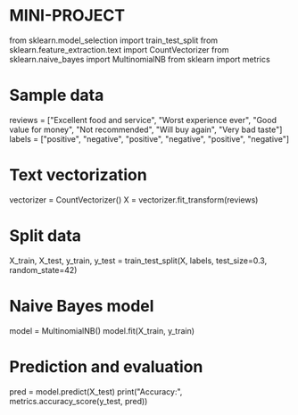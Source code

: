 # MINI-PROJECT
from sklearn.model_selection import train_test_split
from sklearn.feature_extraction.text import CountVectorizer
from sklearn.naive_bayes import MultinomialNB
from sklearn import metrics

# Sample data
reviews = ["Excellent food and service", "Worst experience ever", "Good value for money", "Not recommended", "Will buy again", "Very bad taste"]
labels = ["positive", "negative", "positive", "negative", "positive", "negative"]

# Text vectorization
vectorizer = CountVectorizer()
X = vectorizer.fit_transform(reviews)

# Split data
X_train, X_test, y_train, y_test = train_test_split(X, labels, test_size=0.3, random_state=42)

# Naive Bayes model
model = MultinomialNB()
model.fit(X_train, y_train)

# Prediction and evaluation
pred = model.predict(X_test)
print("Accuracy:", metrics.accuracy_score(y_test, pred))
